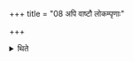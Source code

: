 +++
title = "08 अपि वाष्टौ लोकम्पृणाः"

+++

<details><summary>थिते</summary>

अपि वाष्टौ लोकम्पृणाः पुरीषम् । एकादश लोकम्पृणाः पुरीषम् । द्वादश लोकम्पृणाः पुरीषम् ८
</details>

